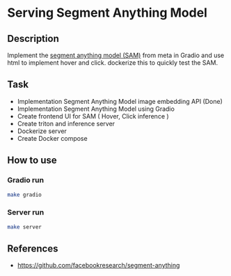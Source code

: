 # Serving Segment Anything Model

## Description
Implement the [segment anything model (SAM)](https://github.com/facebookresearch/segment-anything) from meta in Gradio and use html to implement hover and click.
dockerize this to quickly test the SAM.

## Task
- Implementation Segment Anything Model image embedding API (Done)
- Implementation Segment Anything Model using Gradio
- Create frontend UI for SAM ( Hover, Click inference )
- Create triton and inference server
- Dockerize server
- Create Docker compose

## How to use
### Gradio run
```bash
make gradio
```
### Server run
```bash
make server
```

## References
- https://github.com/facebookresearch/segment-anything